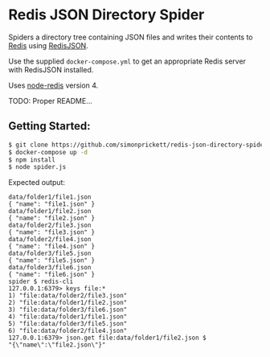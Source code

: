 # Redis JSON Directory Spider

Spiders a directory tree containing JSON files and writes their contents to [Redis](https://redis.io) using [RedisJSON](https://redisjson.io).

Use the supplied `docker-compose.yml` to get an appropriate Redis server with RedisJSON installed.

Uses [node-redis](https://npmjs.com/package/redis) version 4.

TODO: Proper README...

## Getting Started:

```bash
$ git clone https://github.com/simonprickett/redis-json-directory-spider.git
$ docker-compose up -d
$ npm install
$ node spider.js
```

Expected output:

```
data/folder1/file1.json
{ "name": "file1.json" }
data/folder1/file2.json
{ "name": "file2.json" }
data/folder2/file3.json
{ "name": "file3.json" }
data/folder2/file4.json
{ "name": "file4.json" }
data/folder3/file5.json
{ "name": "file5.json" }
data/folder3/file6.json
{ "name": "file6.json" }
spider $ redis-cli
127.0.0.1:6379> keys file:*
1) "file:data/folder2/file3.json"
2) "file:data/folder1/file2.json"
3) "file:data/folder3/file6.json"
4) "file:data/folder1/file1.json"
5) "file:data/folder3/file5.json"
6) "file:data/folder2/file4.json"
127.0.0.1:6379> json.get file:data/folder1/file2.json $
"{\"name\":\"file2.json\"}"
```
